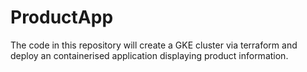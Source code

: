 # ProductApp

The code in this repository will create a GKE cluster via terraform and deploy an containerised application displaying product information.
